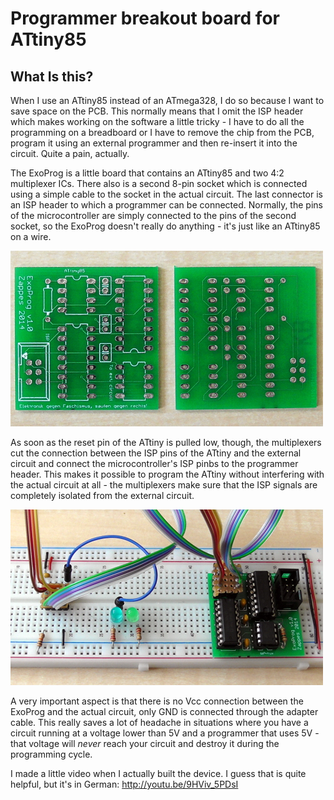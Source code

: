 Programmer breakout board for ATtiny85
======================================

What Is this?
-------------
When I use an ATtiny85 instead of an ATmega328, I do so because I want to save space on the PCB. This normally means that I omit the ISP header which makes working on the software a little tricky - I have to do all the programming on a breadboard or I have to remove the chip from the PCB, program it using an external programmer and then re-insert it into the circuit. Quite a pain, actually.

The ExoProg is a little board that contains an ATtiny85 and two 4:2 multiplexer ICs. There also is a second 8-pin socket which is connected using a simple cable to the socket in the actual circuit. The last connector is an ISP header to which a programmer can be connected. Normally, the pins of the microcontroller are simply connected to the pins of the second socket, so the ExoProg doesn't really do anything - it's just like an ATtiny85 on a wire.

![The PCB for the ExoProg][1]

As soon as the reset pin of the ATtiny is pulled low, though, the multiplexers cut the connection between the ISP pins of the ATtiny and the external circuit and connect the microcontroller's ISP pinbs to the programmer header. This makes it possible to program the ATtiny without interfering with the actual circuit at all - the multiplexers make sure that the ISP signals are completely isolated from the external circuit.

![The ExoProg assembled, connected and ready for action][2]

A very important aspect is that there is no Vcc connection between the ExoProg and the actual circuit, only GND is connected through the adapter cable. This really saves a lot of headache in situations where you have a circuit running at a voltage lower than 5V and a programmer that uses 5V - that voltage will *never* reach your circuit and destroy it during the programming cycle.

I made a little video when I actually built the device. I guess that is quite helpful, but it's in German: http://youtu.be/9HViv_5PDsI


  [1]: https://raw.githubusercontent.com/Zappes/hw-ExoProg/master/Images/ExoProg-PCB_small.jpg
  [2]: https://raw.githubusercontent.com/Zappes/hw-ExoProg/master/Images/ExoProg-Setup-small.jpg
